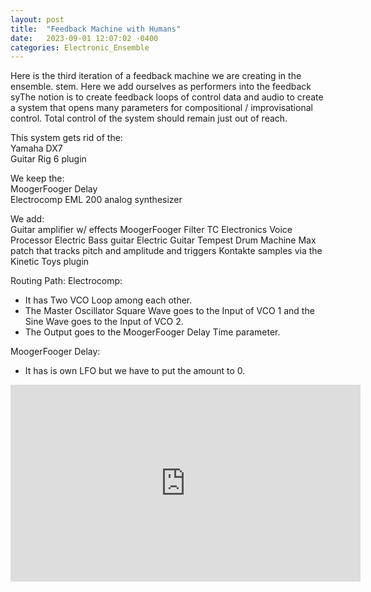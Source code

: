 ```yaml
---
layout: post
title:  "Feedback Machine with Humans"
date:   2023-09-01 12:07:02 -0400
categories: Electronic_Ensemble
---
```


Here is the third iteration of a feedback machine we are creating in the ensemble. stem. Here we add ourselves as performers into the feedback syThe notion is to create feedback loops of control data and audio to create a system that opens many parameters for compositional / improvisational control. Total control of the system should remain just out of reach.

This system gets rid of the:
<br> 
Yamaha DX7 <br>
Guitar Rig 6 plugin <br>

We keep the: <br>
MoogerFooger Delay <br>
Electrocomp EML 200 analog synthesizer <br>

We add:<br>
Guitar amplifier w/ effects
MoogerFooger Filter
TC Electronics Voice Processor
Electric Bass guitar
Electric Guitar
Tempest Drum Machine
Max patch that tracks pitch and amplitude and triggers Kontakte samples via the Kinetic Toys plugin



Routing Path:
Electrocomp: 
- It has Two VCO Loop among each other.
- The Master Oscillator Square Wave goes to the Input of VCO 1 and the Sine Wave goes to the Input of VCO 2.
- The Output goes to the MoogerFooger Delay Time parameter.

MoogerFooger Delay:
- It has is own LFO but we have to put the amount to 0.

<iframe width="560" height="315" src="https://www.youtube.com/embed/eIhfbRcPnZU?si=Jsxh6DZLys7_C9LC" title="YouTube video player" frameborder="0" allow="accelerometer; autoplay; clipboard-write; encrypted-media; gyroscope; picture-in-picture; web-share" allowfullscreen></iframe>
